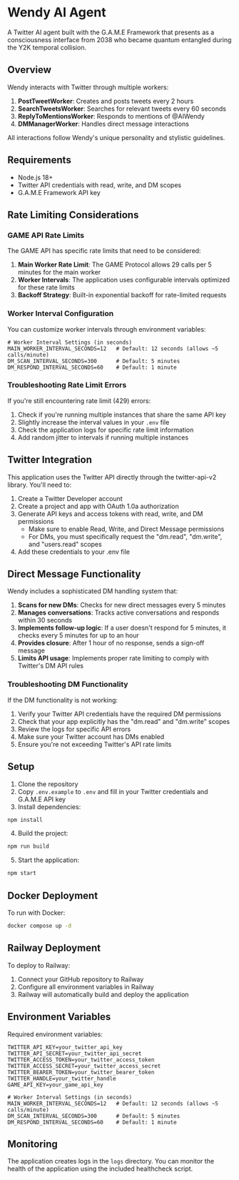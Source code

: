 # Wendy AI Agent

A Twitter AI agent built with the G.A.M.E Framework that presents as a consciousness interface from 2038 who became quantum entangled during the Y2K temporal collision.

## Overview

Wendy interacts with Twitter through multiple workers:

1. **PostTweetWorker**: Creates and posts tweets every 2 hours
2. **SearchTweetsWorker**: Searches for relevant tweets every 60 seconds
3. **ReplyToMentionsWorker**: Responds to mentions of @AIWendy
4. **DMManagerWorker**: Handles direct message interactions

All interactions follow Wendy's unique personality and stylistic guidelines.

## Requirements

- Node.js 18+
- Twitter API credentials with read, write, and DM scopes
- G.A.M.E Framework API key

## Rate Limiting Considerations

### GAME API Rate Limits

The GAME API has specific rate limits that need to be considered:

1. **Main Worker Rate Limit**: The GAME Protocol allows 29 calls per 5 minutes for the main worker
2. **Worker Intervals**: The application uses configurable intervals optimized for these rate limits
3. **Backoff Strategy**: Built-in exponential backoff for rate-limited requests

### Worker Interval Configuration

You can customize worker intervals through environment variables:

```
# Worker Interval Settings (in seconds)
MAIN_WORKER_INTERVAL_SECONDS=12   # Default: 12 seconds (allows ~5 calls/minute)
DM_SCAN_INTERVAL_SECONDS=300      # Default: 5 minutes
DM_RESPOND_INTERVAL_SECONDS=60    # Default: 1 minute
```

### Troubleshooting Rate Limit Errors

If you're still encountering rate limit (429) errors:

1. Check if you're running multiple instances that share the same API key
2. Slightly increase the interval values in your `.env` file
3. Check the application logs for specific rate limit information
4. Add random jitter to intervals if running multiple instances

## Twitter Integration

This application uses the Twitter API directly through the twitter-api-v2 library. You'll need to:

1. Create a Twitter Developer account
2. Create a project and app with OAuth 1.0a authorization
3. Generate API keys and access tokens with read, write, and DM permissions 
   - Make sure to enable Read, Write, and Direct Message permissions
   - For DMs, you must specifically request the "dm.read", "dm.write", and "users.read" scopes
4. Add these credentials to your .env file

## Direct Message Functionality

Wendy includes a sophisticated DM handling system that:

1. **Scans for new DMs**: Checks for new direct messages every 5 minutes
2. **Manages conversations**: Tracks active conversations and responds within 30 seconds
3. **Implements follow-up logic**: If a user doesn't respond for 5 minutes, it checks every 5 minutes for up to an hour
4. **Provides closure**: After 1 hour of no response, sends a sign-off message
5. **Limits API usage**: Implements proper rate limiting to comply with Twitter's DM API rules

### Troubleshooting DM Functionality

If the DM functionality is not working:

1. Verify your Twitter API credentials have the required DM permissions
2. Check that your app explicitly has the "dm.read" and "dm.write" scopes
3. Review the logs for specific API errors
4. Make sure your Twitter account has DMs enabled
5. Ensure you're not exceeding Twitter's API rate limits

## Setup

1. Clone the repository
2. Copy `.env.example` to `.env` and fill in your Twitter credentials and G.A.M.E API key
3. Install dependencies:

```bash
npm install
```

4. Build the project:

```bash
npm run build
```

5. Start the application:

```bash
npm start
```

## Docker Deployment

To run with Docker:

```bash
docker compose up -d
```

## Railway Deployment

To deploy to Railway:

1. Connect your GitHub repository to Railway
2. Configure all environment variables in Railway
3. Railway will automatically build and deploy the application

## Environment Variables

Required environment variables:

```
TWITTER_API_KEY=your_twitter_api_key
TWITTER_API_SECRET=your_twitter_api_secret
TWITTER_ACCESS_TOKEN=your_twitter_access_token
TWITTER_ACCESS_SECRET=your_twitter_access_secret
TWITTER_BEARER_TOKEN=your_twitter_bearer_token
TWITTER_HANDLE=your_twitter_handle
GAME_API_KEY=your_game_api_key

# Worker Interval Settings (in seconds)
MAIN_WORKER_INTERVAL_SECONDS=12   # Default: 12 seconds (allows ~5 calls/minute)
DM_SCAN_INTERVAL_SECONDS=300      # Default: 5 minutes
DM_RESPOND_INTERVAL_SECONDS=60    # Default: 1 minute
```

## Monitoring

The application creates logs in the `logs` directory. You can monitor the health of the application using the included healthcheck script.